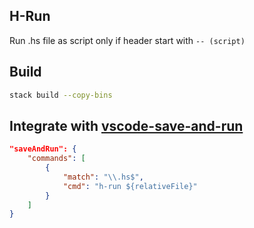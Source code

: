 ## H-Run

Run .hs file as script only if header start with `-- (script)`

## Build

```bash
stack build --copy-bins
```

## Integrate with [vscode-save-and-run](https://github.com/wk-j/vscode-save-and-run)

```json
"saveAndRun": {
    "commands": [
        {
            "match": "\\.hs$",
            "cmd": "h-run ${relativeFile}"
        }
    ]
}
```